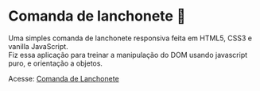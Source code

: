 # Comanda de lanchonete :pencil:
Uma simples comanda de lanchonete responsiva feita em HTML5, CSS3 e vanilla JavaScript.  
Fiz essa aplicação para treinar a manipulação do DOM usando javascript puro, e orientação a objetos.  
  
Acesse: [Comanda de Lanchonete](https://wesley-nunes.github.io/comanda-de-lanchonete/)
